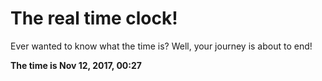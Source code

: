 # The real time clock!

Ever wanted to know what the time is? Well, your journey is about to end!

**The time is Nov 12, 2017, 00:27**